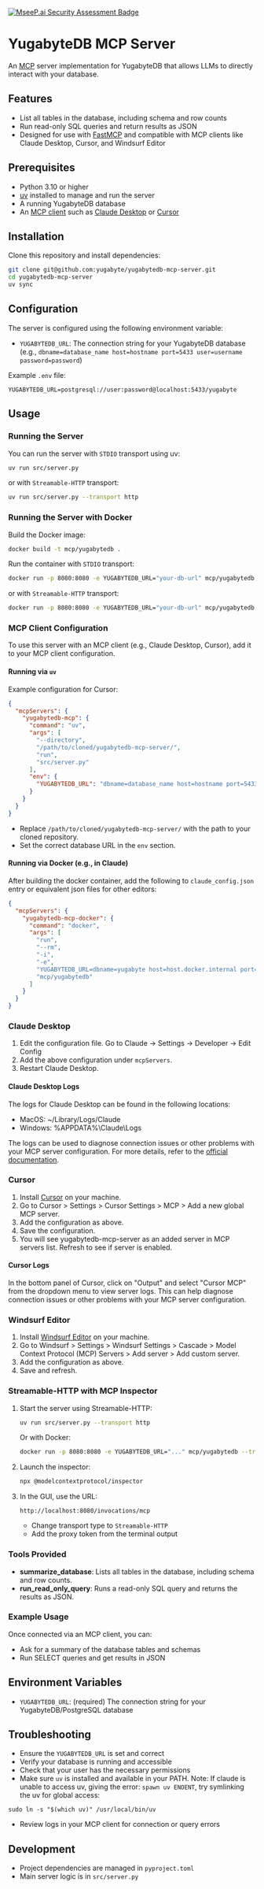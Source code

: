[![MseeP.ai Security Assessment Badge](https://mseep.net/pr/yugabyte-yugabytedb-mcp-server-badge.png)](https://mseep.ai/app/yugabyte-yugabytedb-mcp-server)

# YugabyteDB MCP Server

An [MCP](https://modelcontextprotocol.io/) server implementation for YugabyteDB that allows LLMs to directly interact with your database.

## Features

- List all tables in the database, including schema and row counts
- Run read-only SQL queries and return results as JSON
- Designed for use with [FastMCP](https://github.com/jlowin/fastmcp) and compatible with MCP clients like Claude Desktop, Cursor, and Windsurf Editor

## Prerequisites

- Python 3.10 or higher
- [uv](https://docs.astral.sh/uv/) installed to manage and run the server
- A running YugabyteDB database
- An [MCP client](https://modelcontextprotocol.io/clients) such as [Claude Desktop](https://claude.ai/download) or [Cursor](https://cursor.sh/)

## Installation

Clone this repository and install dependencies:

```bash
git clone git@github.com:yugabyte/yugabytedb-mcp-server.git
cd yugabytedb-mcp-server
uv sync
```

## Configuration

The server is configured using the following environment variable:

- `YUGABYTEDB_URL`: The connection string for your YugabyteDB database (e.g., `dbname=database_name host=hostname port=5433 user=username password=password`)

Example `.env` file:

```
YUGABYTEDB_URL=postgresql://user:password@localhost:5433/yugabyte
```

## Usage

### Running the Server

You can run the server with `STDIO` transport using uv:

```bash
uv run src/server.py
```


or with `Streamable-HTTP` transport:

```bash
uv run src/server.py --transport http
```

### Running the Server with Docker

Build the Docker image:

```bash
docker build -t mcp/yugabytedb .
```

Run the container with `STDIO` transport:

```bash
docker run -p 8080:8080 -e YUGABYTEDB_URL="your-db-url" mcp/yugabytedb
```

or with `Streamable-HTTP` transport:

```bash
docker run -p 8080:8080 -e YUGABYTEDB_URL="your-db-url" mcp/yugabytedb --transport=http
```

### MCP Client Configuration

To use this server with an MCP client (e.g., Claude Desktop, Cursor), add it to your MCP client configuration. 

#### Running via `uv`

Example configuration for Cursor:

```json
{
  "mcpServers": {
    "yugabytedb-mcp": {
      "command": "uv",
      "args": [
        "--directory",
        "/path/to/cloned/yugabytedb-mcp-server/",
        "run",
        "src/server.py"
      ],
      "env": {
        "YUGABYTEDB_URL": "dbname=database_name host=hostname port=5433 user=username password=password load_balance=true topology_keys=cloud.region.zone1,cloud.region.zone2"
      }
    }
  }
}
```

- Replace `/path/to/cloned/yugabytedb-mcp-server/` with the path to your cloned repository.
- Set the correct database URL in the `env` section.

#### Running via Docker (e.g., in Claude)

After building the docker container, add the following to `claude_config.json` entry or equivalent json files for other editors:

```json
{
  "mcpServers": {
    "yugabytedb-mcp-docker": {
      "command": "docker",
      "args": [
        "run",
        "--rm",
        "-i",
        "-e",
        "YUGABYTEDB_URL=dbname=yugabyte host=host.docker.internal port=5433 user=yugabyte password=yugabyte load_balance=false",
        "mcp/yugabytedb"
      ]
    }
  }
}
```

### Claude Desktop

1. Edit the configuration file. Go to Claude -> Settings -> Developer -> Edit Config
2. Add the above configuration under `mcpServers`.
3. Restart Claude Desktop.

#### Claude Desktop Logs

The logs for Claude Desktop can be found in the following locations:

- MacOS: ~/Library/Logs/Claude
- Windows: %APPDATA%\Claude\Logs

The logs can be used to diagnose connection issues or other problems with your MCP server configuration. For more details, refer to the [official documentation](https://modelcontextprotocol.io/quickstart/user#getting-logs-from-claude-for-desktop).

### Cursor

1. Install [Cursor](https://cursor.sh/) on your machine.
2. Go to Cursor > Settings > Cursor Settings > MCP > Add a new global MCP server.
3. Add the configuration as above.
4. Save the configuration.
5. You will see yugabytedb-mcp-server as an added server in MCP servers list. Refresh to see if server is enabled.

#### Cursor Logs

In the bottom panel of Cursor, click on "Output" and select "Cursor MCP" from the dropdown menu to view server logs. This can help diagnose connection issues or other problems with your MCP server configuration.

### Windsurf Editor

1. Install [Windsurf Editor](https://windsurf.com/download) on your machine.
2. Go to Windsurf > Settings > Windsurf Settings > Cascade > Model Context Protocol (MCP) Servers > Add server > Add custom server.
3. Add the configuration as above.
4. Save and refresh.

### Streamable-HTTP with MCP Inspector

1. Start the server using Streamable-HTTP:
   ```bash
   uv run src/server.py --transport http
   ```

   Or with Docker:

   ```bash
   docker run -p 8080:8080 -e YUGABYTEDB_URL="..." mcp/yugabytedb --transport=http
   ```

2. Launch the inspector:
   ```bash
   npx @modelcontextprotocol/inspector
   ```

3. In the GUI, use the URL:

   ```
   http://localhost:8080/invocations/mcp
   ```

   - Change transport type to `Streamable-HTTP`
   - Add the proxy token from the terminal output

### Tools Provided

- **summarize_database**: Lists all tables in the database, including schema and row counts.
- **run_read_only_query**: Runs a read-only SQL query and returns the results as JSON.

### Example Usage

Once connected via an MCP client, you can:
- Ask for a summary of the database tables and schemas
- Run SELECT queries and get results in JSON

## Environment Variables

- `YUGABYTEDB_URL`: (required) The connection string for your YugabyteDB/PostgreSQL database

## Troubleshooting

- Ensure the `YUGABYTEDB_URL` is set and correct
- Verify your database is running and accessible
- Check that your user has the necessary permissions
- Make sure `uv` is installed and available in your PATH. Note: If claude is unable to access uv, giving the error: `spawn uv ENOENT`, try symlinking the uv for global access:
```shell
sudo ln -s "$(which uv)" /usr/local/bin/uv
```
- Review logs in your MCP client for connection or query errors

## Development

- Project dependencies are managed in `pyproject.toml`
- Main server logic is in `src/server.py`

